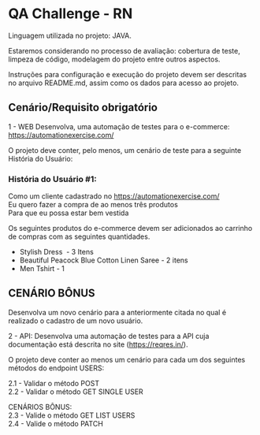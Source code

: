 # QA Challenge - RN 

Linguagem utilizada no projeto: JAVA. 

Estaremos considerando no processo de avaliação: cobertura de teste, limpeza de código, modelagem do projeto entre outros aspectos. 

Instruções para configuração e execução do projeto devem ser descritas no arquivo README.md, assim como os dados para acesso ao projeto. 


## Cenário/Requisito obrigatório
1 - WEB
Desenvolva, uma automação de testes para o e-commerce: https://automationexercise.com/ 

O projeto deve conter, pelo menos, um cenário de teste para a seguinte História do Usuário:

### História do Usuário #1:  
Como um cliente cadastrado no https://automationexercise.com/  
Eu quero fazer a compra de ao menos três produtos  
Para que eu possa estar bem vestida  

Os seguintes produtos do e-commerce devem ser adicionados ao carrinho de compras com as seguintes quantidades.  
 - Stylish Dress  - 3 Itens  
 - Beautiful Peacock Blue Cotton Linen Saree - 2 itens  
 - Men Tshirt - 1  
## CENÁRIO BÔNUS  

Desenvolva um novo cenário para a anteriormente citada no qual é realizado o cadastro de um novo usuário. 

2 - API: Desenvolva uma automação de testes para a API cuja documentação está descrita no site (https://reqres.in/).  

O projeto deve conter ao menos um cenário para cada um dos seguintes métodos do endpoint USERS:

2.1 - Validar o método POST  
2.2 - Validar o método GET SINGLE USER  

CENÁRIOS BÔNUS:  
2.3 - Valide o método GET LIST USERS  
2.4 - Valide o método PATCH
